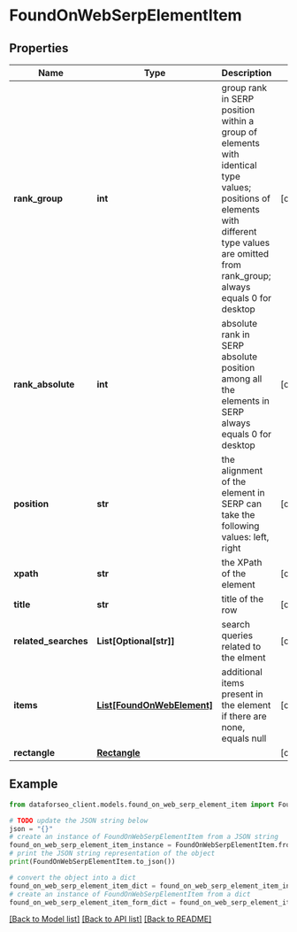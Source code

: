 # FoundOnWebSerpElementItem


## Properties

Name | Type | Description | Notes
------------ | ------------- | ------------- | -------------
**rank_group** | **int** | group rank in SERP position within a group of elements with identical type values; positions of elements with different type values are omitted from rank_group; always equals 0 for desktop | [optional] 
**rank_absolute** | **int** | absolute rank in SERP absolute position among all the elements in SERP always equals 0 for desktop | [optional] 
**position** | **str** | the alignment of the element in SERP can take the following values: left, right | [optional] 
**xpath** | **str** | the XPath of the element | [optional] 
**title** | **str** | title of the row | [optional] 
**related_searches** | **List[Optional[str]]** | search queries related to the elment | [optional] 
**items** | [**List[FoundOnWebElement]**](FoundOnWebElement.md) | additional items present in the element if there are none, equals null | [optional] 
**rectangle** | [**Rectangle**](Rectangle.md) |  | [optional] 

## Example

```python
from dataforseo_client.models.found_on_web_serp_element_item import FoundOnWebSerpElementItem

# TODO update the JSON string below
json = "{}"
# create an instance of FoundOnWebSerpElementItem from a JSON string
found_on_web_serp_element_item_instance = FoundOnWebSerpElementItem.from_json(json)
# print the JSON string representation of the object
print(FoundOnWebSerpElementItem.to_json())

# convert the object into a dict
found_on_web_serp_element_item_dict = found_on_web_serp_element_item_instance.to_dict()
# create an instance of FoundOnWebSerpElementItem from a dict
found_on_web_serp_element_item_form_dict = found_on_web_serp_element_item.from_dict(found_on_web_serp_element_item_dict)
```
[[Back to Model list]](../README.md#documentation-for-models) [[Back to API list]](../README.md#documentation-for-api-endpoints) [[Back to README]](../README.md)


